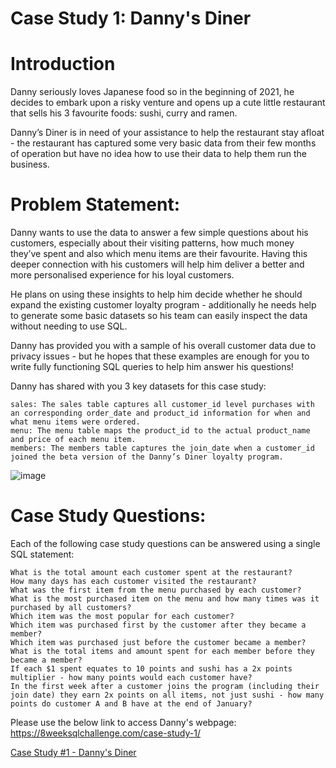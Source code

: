 # Case Study 1: Danny's Diner

# Introduction
Danny seriously loves Japanese food so in the beginning of 2021, he decides to embark upon a risky venture and opens up a cute little restaurant that sells his 3 favourite foods: sushi, curry and ramen.

Danny’s Diner is in need of your assistance to help the restaurant stay afloat - the restaurant has captured some very basic data from their few months of operation but have no idea how to use their data to help them run the business.

# Problem Statement:

Danny wants to use the data to answer a few simple questions about his customers, especially about their visiting patterns, how much money they’ve spent and also which menu items are their favourite. Having this deeper connection with his customers will help him deliver a better and more personalised experience for his loyal customers.

He plans on using these insights to help him decide whether he should expand the existing customer loyalty program - additionally he needs help to generate some basic datasets so his team can easily inspect the data without needing to use SQL.

Danny has provided you with a sample of his overall customer data due to privacy issues - but he hopes that these examples are enough for you to write fully functioning SQL queries to help him answer his questions!

Danny has shared with you 3 key datasets for this case study:


	sales: The sales table captures all customer_id level purchases with an corresponding order_date and product_id information for when and what menu items were ordered.
	menu: The menu table maps the product_id to the actual product_name and price of each menu item.
	members: The members table captures the join_date when a customer_id joined the beta version of the Danny’s Diner loyalty program.


![image](https://user-images.githubusercontent.com/93538452/191837919-77d57933-eda4-4e97-930a-d33b1f68d072.png)


# Case Study Questions:
Each of the following case study questions can be answered using a single SQL statement:

    What is the total amount each customer spent at the restaurant?
    How many days has each customer visited the restaurant?
    What was the first item from the menu purchased by each customer?
    What is the most purchased item on the menu and how many times was it purchased by all customers?
    Which item was the most popular for each customer?
    Which item was purchased first by the customer after they became a member?
    Which item was purchased just before the customer became a member?
    What is the total items and amount spent for each member before they became a member?
    If each $1 spent equates to 10 points and sushi has a 2x points multiplier - how many points would each customer have?
    In the first week after a customer joins the program (including their join date) they earn 2x points on all items, not just sushi - how many points do customer A and B have at the end of January?


Please use the below link to access Danny's webpage:
https://8weeksqlchallenge.com/case-study-1/


[Case Study #1 - Danny's Diner](https://8weeksqlchallenge.com/case-study-1/)
